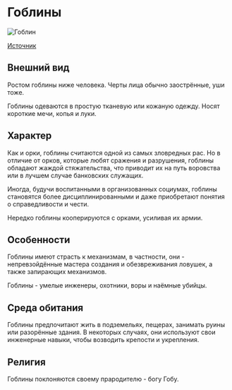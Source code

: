# Гоблины

![Гоблин](https://images-wixmp-ed30a86b8c4ca887773594c2.wixmp.com/intermediary/f/3f03e96e-af27-444e-835c-3a1de2b5abee/dbwk7nn-a0f82133-0930-4b84-957a-9e8b3a9fd1e5.jpg/v1/fill/w_1024,h_624,q_70,strp/goblin_by_annahelme_dbwk7nn-fullview.jpg)

[Источник](https://images-wixmp-ed30a86b8c4ca887773594c2.wixmp.com/intermediary/f/3f03e96e-af27-444e-835c-3a1de2b5abee/dbwk7nn-a0f82133-0930-4b84-957a-9e8b3a9fd1e5.jpg/v1/fill/w_1024,h_624,q_70,strp/goblin_by_annahelme_dbwk7nn-fullview.jpg)

## Внешний вид

Ростом гоблины ниже человека. Черты лица обычно заострённые, уши тоже.

Гоблины одеваются в простую тканевую или кожаную одежду. Носят короткие мечи, копья и луки.

## Характер

Как и орки, гоблины считаются одной из самых зловредных рас. Но в отличие от орков, которые любят сражения и разрушения, гоблины обладают жаждой стяжательства, что приводит их на путь воровства или в лучшем случае банковских служащих.

Иногда, будучи воспитанными в организованных социумах, гоблины становятся более дисциплинированными и даже приобретают понятия о справедливости и чести.

Нередко гоблины кооперируются с орками, усиливая их армии.

## Особенности

Гоблины имеют страсть к механизмам, в частности, они - непревзойдённые мастера создания и обезвреживания ловушек, а также запирающих механизмов.

Гоблины - умелые инженеры, охотники, воры и наёмные убийцы.

## Среда обитания

Гоблины предпочитают жить в подземельях, пещерах, занимать руины или разорённые здания. В некоторых случаях, они используют свои инженерные навыки, чтобы возводить крепости и укрепления.

## Религия

Гоблины поклоняются своему прародителю - богу Гобу.
